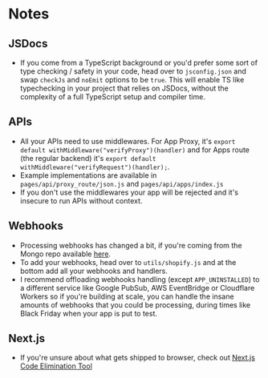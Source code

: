 # Notes

## JSDocs

- If you come from a TypeScript background or you'd prefer some sort of type checking / safety in your code, head over to `jsconfig.json` and swap `checkJs` and `noEmit` options to be `true`. This will enable TS like typechecking in your project that relies on JSDocs, without the complexity of a full TypeScript setup and compiler time.

## APIs

- All your APIs need to use middlewares. For App Proxy, it's `export default withMiddleware("verifyProxy")(handler)` and for Apps route (the regular backend) it's `export default withMiddleware("verifyRequest")(handler);`.
- Example implementations are available in `pages/api/proxy_route/json.js` and `pages/api/apps/index.js`
- If you don't use the middlewares your app will be rejected and it's insecure to run APIs without context.

## Webhooks

- Processing webhooks has changed a bit, if you're coming from the Mongo repo available [here](https://github.com/kinngh/shopify-node-express-mongodb-app).
- To add your webhooks, head over to `utils/shopify.js` and at the bottom add all your webhooks and handlers.
- I recommend offloading webhooks handling (except `APP_UNINSTALLED`) to a different service like Google PubSub, AWS EventBridge or Cloudflare Workers so if you're building at scale, you can handle the insane amounts of webhooks that you could be processing, during times like Black Friday when your app is put to test.

## Next.js

- If you're unsure about what gets shipped to browser, check out [Next.js Code Elimination Tool](https://next-code-elimination.vercel.app)
